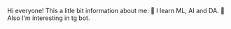 Hi everyone! This a litle bit information about me:
📌 I learn ML, AI and DA.
📌 Also I'm interesting in tg bot.
